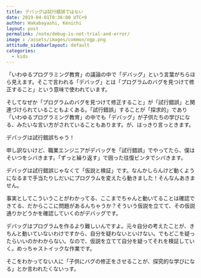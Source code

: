 ```yaml
---
title: デバッグは試行錯誤ではない
date: 2019-04-01T0:36:00 UTC+9
author: Wakabayashi, Kenichi
layout: post
permalink: /note/debug-is-not-trial-and-error/
image : /assets/images/common/ogp.png
attitude_sidebarlayout: default
categories:
  - kids
---
```

「いわゆるプログラミング教育」の議論の中で「デバッグ」という言葉がちらほら見えます。そこで言われる「デバッグ」とは「プログラムのバグを見つけて修正すること」という意味で使われています。

そしてなぜか「プログラムのバグを見つけて修正すること」が「試行錯誤」と関連づけられていることもよくある。「試行錯誤」することが「探求的」であり「いわゆるプログラミング教育」の中でも「デバッグ」が子供たちの学びになる、みたいな言い方がされていることもあります。が、はっきり言っときます。

デバッグは試行錯誤ちゃう！

申し訳ないけど、職業エンジニアがデバッグを「試行錯誤」でやってたら、僕はそいつをシバきます。「ずっと繰り返す」で囲った往復ビンタでシバきます。

デバッグは試行錯誤じゃなくて「仮説と検証」です。なんかしらんけど動くようになるまで手当たりしだいにプログラムを変えたら動きました！そんなんあきません。

事実としてこういうことがわかってる、ここまでちゃんと動いてることは確認できてる、だからここに問題があるんちゃうか？そういう仮説を立てて、その仮説通りかどうかを確認していくのがデバッグです。

デバッグはプログラムを作るより難しいんですよ。元々自分の考えたことが、きちんと動いていないわけですから、自分を疑わないといけない。でもどこを疑ったらいいのかわからない。なので、仮説を立てて自分を疑ってそれを検証していく。めっちゃストイックな作業です。

そこをわかってない人に「子供にバグの修正をさせることが、探究的な学びになる」とか言われたくないっす。
